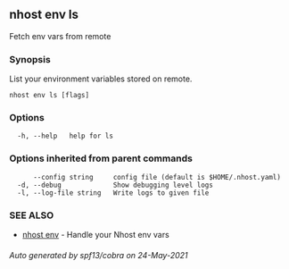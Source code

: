 ## nhost env ls

Fetch env vars from remote

### Synopsis

List your environment variables stored on remote.

```
nhost env ls [flags]
```

### Options

```
  -h, --help   help for ls
```

### Options inherited from parent commands

```
      --config string     config file (default is $HOME/.nhost.yaml)
  -d, --debug             Show debugging level logs
  -l, --log-file string   Write logs to given file
```

### SEE ALSO

* [nhost env](nhost_env.md)	 - Handle your Nhost env vars

###### Auto generated by spf13/cobra on 24-May-2021

